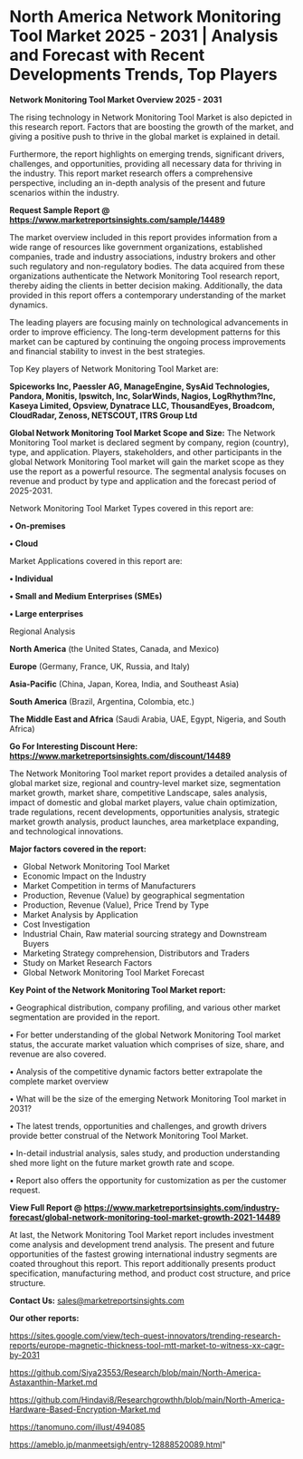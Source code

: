  # North America Network Monitoring Tool Market 2025 - 2031 | Analysis and Forecast with Recent Developments Trends, Top Players

<Strong> Network Monitoring Tool Market Overview 2025 - 2031</strong>

The rising technology in Network Monitoring Tool Market is also depicted in this research report. Factors that are boosting the growth of the market, and giving a positive push to thrive in the global market is explained in detail.

Furthermore, the report highlights on emerging trends, significant drivers, challenges, and opportunities, providing all necessary data for thriving in the industry. This report market research offers a comprehensive perspective, including an in-depth analysis of the present and future scenarios within the industry.

<strong>Request Sample Report @ <a href=https://www.marketreportsinsights.com/sample/14489>https://www.marketreportsinsights.com/sample/14489</a></strong>

The market overview included in this report provides information from a wide range of resources like government organizations, established companies, trade and industry associations, industry brokers and other such regulatory and non-regulatory bodies. The data acquired from these organizations authenticate the Network Monitoring Tool research report, thereby aiding the clients in better decision making. Additionally, the data provided in this report offers a contemporary understanding of the market dynamics.

The leading players are focusing mainly on technological advancements in order to improve efficiency. The long-term development patterns for this market can be captured by continuing the ongoing process improvements and financial stability to invest in the best strategies.

Top Key players of Network Monitoring Tool Market are:

<strong>Spiceworks Inc, Paessler AG, ManageEngine, SysAid Technologies, Pandora, Monitis, Ipswitch, Inc, SolarWinds, Nagios, LogRhythm?Inc, Kaseya Limited, Opsview, Dynatrace LLC, ThousandEyes, Broadcom, CloudRadar, Zenoss, NETSCOUT, ITRS Group Ltd</strong>

<strong><b>Global Network Monitoring Tool Market Scope and Size:</b></strong>
The Network Monitoring Tool market is declared segment by company, region (country), type, and application. Players, stakeholders, and other participants in the global Network Monitoring Tool market will gain the market scope as they use the report as a powerful resource. The segmental analysis focuses on revenue and product by type and application and the forecast period of 2025-2031.

Network Monitoring Tool Market Types covered in this report are:

<strong>• On-premises

• Cloud</strong>

Market Applications covered in this report are:

<strong>• Individual

• Small and Medium Enterprises (SMEs)

• Large enterprises</strong> 

Regional Analysis

<strong>North America</strong> (the United States, Canada, and Mexico)

<strong>Europe</strong> (Germany, France, UK, Russia, and Italy)

<strong>Asia-Pacific</strong> (China, Japan, Korea, India, and Southeast Asia)

<strong>South America</strong> (Brazil, Argentina, Colombia, etc.)

<strong>The Middle East and Africa</strong> (Saudi Arabia, UAE, Egypt, Nigeria, and South Africa)

<strong>Go For Interesting Discount Here: <a href=https://www.marketreportsinsights.com/discount/14489>https://www.marketreportsinsights.com/discount/14489</a></strong>

The Network Monitoring Tool market report provides a detailed analysis of global market size, regional and country-level market size, segmentation market growth, market share, competitive Landscape, sales analysis, impact of domestic and global market players, value chain optimization, trade regulations, recent developments, opportunities analysis, strategic market growth analysis, product launches, area marketplace expanding, and technological innovations.

<strong><b>Major factors covered in the report:</b></strong>
<ul>
  <li>Global Network Monitoring Tool Market </li>
  <li>Economic Impact on the Industry</li>
  <li>Market Competition in terms of Manufacturers</li>
  <li>Production, Revenue (Value) by geographical segmentation</li>
  <li>Production, Revenue (Value), Price Trend by Type</li>
  <li>Market Analysis by Application</li>
  <li>Cost Investigation</li>
  <li>Industrial Chain, Raw material sourcing strategy and Downstream Buyers</li>
  <li>Marketing Strategy comprehension, Distributors and Traders</li>
  <li>Study on Market Research Factors</li>
  <li>Global Network Monitoring Tool Market Forecast</li>
</ul>

<strong><b>Key Point of the Network Monitoring Tool Market report:</b></strong>

• Geographical distribution, company profiling, and various other market segmentation are provided in the report.

• For better understanding of the global Network Monitoring Tool market status, the accurate market valuation which comprises of size, share, and revenue are also covered.

• Analysis of the competitive dynamic factors better extrapolate the complete market overview

• What will be the size of the emerging Network Monitoring Tool market in 2031?

• The latest trends, opportunities and challenges, and growth drivers provide better construal of the Network Monitoring Tool Market.

• In-detail industrial analysis, sales study, and production understanding shed more light on the future market growth rate and scope.

• Report also offers the opportunity for customization as per the customer request.

<strong><b>View Full Report @ <a href=https://www.marketreportsinsights.com/industry-forecast/global-network-monitoring-tool-market-growth-2021-14489>https://www.marketreportsinsights.com/industry-forecast/global-network-monitoring-tool-market-growth-2021-14489</a></b></strong>


At last, the Network Monitoring Tool Market report includes investment come analysis and development trend analysis. The present and future opportunities of the fastest growing international industry segments are coated throughout this report. This report additionally presents product specification, manufacturing method, and product cost structure, and price structure.

<strong>Contact Us:</strong>
sales@marketreportsinsights.com

<strong>Our other reports:</strong>

<a href=https://sites.google.com/view/tech-quest-innovators/trending-research-reports/europe-magnetic-thickness-tool-mtt-market-to-witness-xx-cagr-by-2031>https://sites.google.com/view/tech-quest-innovators/trending-research-reports/europe-magnetic-thickness-tool-mtt-market-to-witness-xx-cagr-by-2031</a>

<a href=https://github.com/Siya23553/Research/blob/main/North-America-Astaxanthin-Market.md>https://github.com/Siya23553/Research/blob/main/North-America-Astaxanthin-Market.md</a>

<a href=https://github.com/Hindavi8/Researchgrowthh/blob/main/North-America-Hardware-Based-Encryption-Market.md>https://github.com/Hindavi8/Researchgrowthh/blob/main/North-America-Hardware-Based-Encryption-Market.md</a>

<a href=https://tanomuno.com/illust/494085>https://tanomuno.com/illust/494085</a>

<a href=https://ameblo.jp/manmeetsigh/entry-12888520089.html>https://ameblo.jp/manmeetsigh/entry-12888520089.html</a>"
